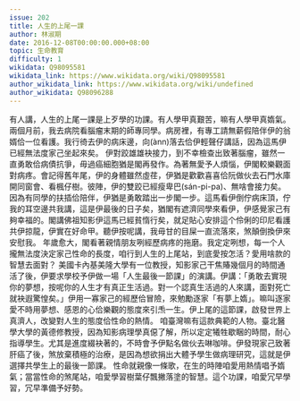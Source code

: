```yaml
---
issue: 202
title: 人生的上尾一課
author: 林淑期
date: 2016-12-08T00:00:00.000+08:00
topic: 生命教育
difficulty: 1
wikidata: Q98095581
wikidata_link: https://www.wikidata.org/wiki/Q98095581
author_wikidata_link: https://www.wikidata.org/wiki/undefined
author_wikidata: Q98096288
---
```

有人講，人生的上尾一課是上歹學的功課。有人學甲真艱苦，嘛有人學甲真媠氣。兩個月前，我去病院看腦瘤末期的師專同學。病房裡，有專工請無薪假陪伴伊的翁婿佮一位看護。我行徛去伊的病床邊，向(ànn)落去佮伊輕聲仔講話，因為這馬伊已經無法度家己坐起來矣。
伊對跤雄雄袂接力，到不幸檢查出致著腦瘤，雖然一直勇敢佮病債抗爭，毋過癌細胞猶是閣再發作。為著無愛予人煩惱，伊閣較樂觀面對病疼。會記得舊年尾，伊的身體雖然虛荏，伊猶是歡歡喜喜佮阮做伙去石門水庫開同窗會、看楓仔樹。彼陣，伊的雙跤已經瘦卑巴(sán-pi-pa)、無啥會接力矣。因為有同學的扶插佮陪伴，伊猶是勇敢踏出一步閣一步。這馬看伊倒佇病床頂，佇我的耳空邊共我講，這是伊最後的日子矣，猶閣有遮濟同學來看伊，伊感覺家己有夠幸福的。閣講佛祖知影伊這馬已經貧惰行矣，就足貼心安排這个伶俐的印尼看護共伊掠龍，伊實在好命甲。聽伊按呢講，我毋甘的目屎一直流落來，煞顛倒換伊來安慰我。
年歲愈大，閣看著親情朋友咧經歷病疼的拖磨。我定定咧想，每一个人攏無法度決定家己性命的長度，咱行到人生的上尾站，到底愛按怎活？愛用啥款的智慧去面對？
美國卡內基美隆大學有一位教授，知影家己干焦賰幾個月的時間通活了後，伊要求學校予伊做一場「人生最後一節課」的演講。伊講：「勇敢去實現你的夢想，按呢你的人生才有真正生活過。對一个認真生活過的人來講，面對死亡就袂遐驚惶矣。」伊用一寡家己的經歷佮冒險，來勉勵逐家「有夢上媠」。嘛叫逐家愛不時用夢想、感恩的心佮樂觀的態度來引𤆬一生。伊上尾的這節課，啟發世界上真濟人，改變對人生的態度佮性命的熱情。
咱臺灣嘛有這款典範的人物。臺北醫學大學的黃德修教授，因為知影病理學真僫了解，所以定定犧牲歇睏的時間，耐心指導學生。尤其是進度綴袂著的，不時會予伊點名做伙去啉咖啡。伊發現家己致著肝癌了後，煞放棄積極的治療，是因為想欲捐出大體予學生做病理研究，這就是伊選擇共學生上的最後一節課。
性命就親像一條歌，在生的時陣咱愛用熱情唱予媠氣；當當性命的煞尾站，咱愛學習樹葉仔飄撇落塗的智慧。這个功課，咱愛冗早學習，冗早準備予好勢。